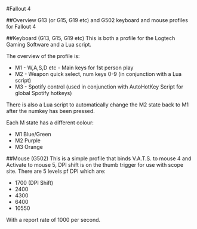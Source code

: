 #Fallout 4

##Overview
G13 (or G15, G19 etc) and G502 keyboard and mouse profiles for Fallout 4

##Keyboard (G13, G15, G19 etc)
This is both a profile for the Logtech Gaming Software and a Lua script.

The overview of the profile is:

* M1 - W,A,S,D etc - Main keys for 1st person play
* M2 - Weapon quick select, num keys 0-9 (in conjunction with a Lua script)
* M3 - Spotify control (used in conjunction with AutoHotKey Script for global Spotify hotkeys)

There is also a Lua script to automatically change the M2 state back to M1 after the numkey has been pressed.

Each M state has a different colour:

* M1 Blue/Green
* M2 Purple
* M3 Orange


##Mouse (G502)
This is a simple profile that binds V.A.T.S. to mouse 4 and Activate to mouse 5, DPI shift is on the thumb trigger for use with scope site. There are 5 levels pf DPI which are:

* 1700 (DPI Shift)
* 2400
* 4300
* 6400
* 10550

With a report rate of 1000 per second.


